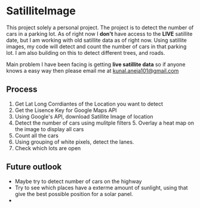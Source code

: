 # SatilliteImage

This project solely a personal project. The project is to detect the number of cars in a parking lot. As of right now I **don't** have access to the **LIVE** satillite date, but I am working with old satillite data as of right now. Using satillite images, my code will detect and count the number of cars in that parking lot. I am also building on this to detect different trees, and roads. 

Main problem I have been facing is getting **live satillite data** so if anyone knows a easy way then please email me at 
kunal.aneja101@gmail.com

## Process

1. Get Lat Long Corrdiantes of the Location you want to detect
2. Get the Lisence Key for Google Maps API
3. Using Google's API, download Satillite Image of location
4. Detect the number of cars using mulitple filters 
	5. Overlay a heat map on the image to display all cars
5. Count all the cars
6. Using grouping of white pixels, detect the lanes. 
7. Check which lots are open 



## Future outlook
- Maybe try to detect number of cars on the highway
- Try to see which places have a exterme amount of sunlight, using that give the best possible position for a solar panel.
- 
